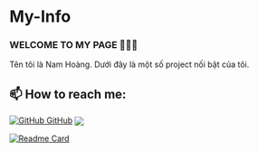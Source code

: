 # My-Info
### WELCOME TO MY PAGE 👋👋👋
Tên tôi là Nam Hoàng. Dưới đây là một số project nối bật của tôi.<br>
## 📫 How to reach me: 

[![GitHub](https://i.stack.imgur.com/tskMh.png) GitHub](https://github.com/) 
<img align="center" src="https://github-readme-stats.vercel.app/api?username=Karysqa12xc&show_icons=true" />
<a href="https://github.com/Karysqa12xc/DravenAtHome">
  <!-- Change the `github-readme-stats.anuraghazra1.vercel.app` to `github-readme-stats.vercel.app`  -->
   [![Readme Card](https://github-readme-stats.vercel.app/api/pin/?username=anuraghazra&repo=github-readme-stats)](https://github.com/anuraghazra/github-readme-stats)
</a>    

